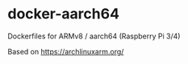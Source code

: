 # docker-aarch64
Dockerfiles for ARMv8 / aarch64 (Raspberry Pi 3/4)

Based on https://archlinuxarm.org/
